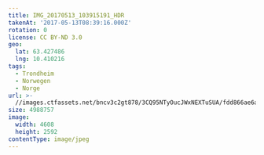 ```yaml
---
title: IMG_20170513_103915191_HDR
takenAt: '2017-05-13T08:39:16.000Z'
rotation: 0
license: CC BY-ND 3.0
geo:
  lat: 63.427486
  lng: 10.410216
tags:
  - Trondheim
  - Norwegen
  - Norge
url: >-
  //images.ctfassets.net/bncv3c2gt878/3CQ95NTyOucJWxNEXTuSUA/fdd866ae6a1f79255cc48ba41e7e2398/img_20170513_103915191_hdr_33841066803_o
size: 4988757
image:
  width: 4608
  height: 2592
contentType: image/jpeg
---
```


